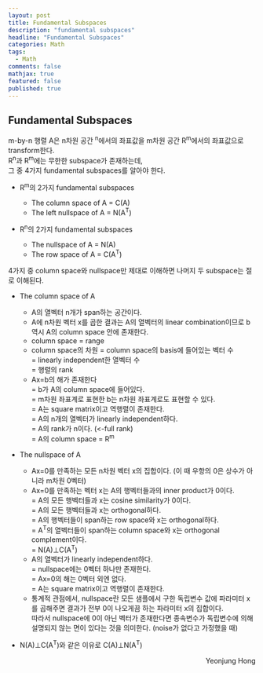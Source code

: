 ```yaml
---
layout: post
title: Fundamental Subspaces
description: "fundamental subspaces"
headline: "Fundamental Subspaces"
categories: Math
tags: 
  - Math
comments: false
mathjax: true
featured: false
published: true
---
```


## Fundamental Subspaces

m-by-n 행렬 A은 n차원 공간 <sup>n</sup>에서의 좌표값을 m차원 공간 R<sup>m</sup>에서의 좌표값으로 transform한다.<br>
R<sup>n</sup>과 R<sup>m</sup>에는 무한한 subspace가 존재하는데, <br>
그 중 4가지 fundamental subspaces를 알아야 한다.

- R<sup>m</sup>의 2가지 fundamental subspaces
	- The column space of A = C(A)
	- The left nullspace of A = N(A<sup>T</sup>)

- R<sup>n</sup>의 2가지 fundamental subspaces
	- The nullspace of A = N(A)
	- The row space of A = C(A<sup>T</sup>)
		


4가지 중 column space와 nullspace만 제대로 이해하면 나머지 두 subspace는 절로 이해된다. 

- The column space of A
	- A의 열벡터 n개가 span하는 공간이다.
	- A에 n차원 벡터 x를 곱한 결과는 A의 열벡터의 linear combination이므로 b 역시 A의 column space 안에 존재한다. 
	- column space = range
	- column space의 차원 = column space의 basis에 들어있는 벡터 수 <br>
	  = linearly independent한 열벡터 수 <br>
	  = 행렬의 rank
	- Ax=b의 해가 존재한다 <br>
	  = b가 A의 column space에 들어있다. <br>
	  = m차원 좌표계로 표현한 b는 n차원 좌표계로도 표현할 수 있다. <br>
	  = A는 square matrix이고 역행렬이 존재한다.<br>
	  = A의 n개의 열벡터가 linearly independent하다.<br>
	  = A의 rank가 n이다. (<-full rank)<br>
	  = A의 column space = R<sup>m</sup>



- The nullspace of A
	- Ax=0를 만족하는 모든 n차원 벡터 x의 집합이다. (이 때 우항의 0은 상수가 아니라 m차원 0벡터)
	- Ax=0를 만족하는 벡터 x는 A의 행벡터들과의 inner product가 0이다. <br>
	  = A의 모든 행벡터들과 x는 cosine similarity가 0이다. <br>
	  = A의 모든 행벡터들과 x는 orthogonal하다. <br>
	  = A의 행벡터들이 span하는 row space와 x는 orthogonal하다. <br>
	  = A<sup>T</sup>의 열벡터들이 span하는 column space와 x는 orthogonal complement이다.<br>
	  = N(A)&perp;C(A<sup>T</sup>)
	- A의 열벡터가 linearly independent하다. <br> 
	  = nullspace에는 0벡터 하나만 존재한다. <br>
	  = Ax=0의 해는 0벡터 외엔 없다. <br>
	  = A는 square matrix이고 역행렬이 존재한다. 
	- 통계적 관점에서, nullspace란 모든 샘플에서 구한 독립변수 값에 파라미터 x를 곱해주면 결과가 전부 0이 나오게끔 하는 파라미터 x의 집합이다. <br>
	  따라서 nullspace에 0이 아닌 벡터가 존재한다면 종속변수가 독립변수에 의해 설명되지 않는 면이 있다는 것을 의미한다. (noise가 없다고 가정했을 때) 
	  

- N(A)&perp;C(A<sup>T</sup>)와 같은 이유로 C(A)&perp;N(A<sup>T</sup>)

<p align="right"> Yeonjung Hong <p>
